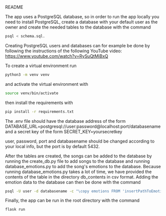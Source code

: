 README

The app uses a PostgreSQL database, so in order to run the app locally you need to install PostgreSQL, create a database with your default user as the owner and create the needed tables to the database with the command 
```bash
psql < schema.sql.
```
Creating PostgreSQL users and databases can for example be done by following the instructions of the following YouTube video: https://www.youtube.com/watch?v=RySuQtMiBxQ

To create a virtual environment run
```bash
python3 -m venv venv
```

and activate the virtual environment with
```bash
source venv/bin/activate
```

then install the requirements with
```bash
pip install -r requirements.txt
```

The .env file should have the database address of the form DATABASE_URL=postgresql://user:password@localhost:port/databasename and a secret key of the form SECRET_KEY=yoursecretkey

user, password, port and databasename should be changed according to your local info, but the port is by default 5432.

After the tables are created, the songs can be added to the database by running the create_db.py file to add songs to the database and running database_emotions.py to add the song's emotions to the database. Because running database_emotions.py takes a lot of time, we have provided the contents of the table in the directory db_contents in csv format. Adding the emotion data to the database can then be done with the command
```bash
psql -U user -d databasename -c "\copy emotions FROM 'insertPathToEmotions.csv' WITH (FORMAT csv, HEADER true);"
```

Finally, the app can be run in the root directory with the command
```bash
flask run
```

